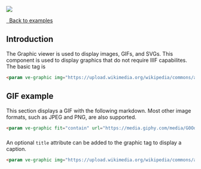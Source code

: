 <a href="https://juncture-digital.org"><img src="https://gitcdn.link/repo/jstor-labs/juncture/main/images/ve-button.png"></a>

<param ve-config
       title="Graphics examples"
       banner="https://upload.wikimedia.org/wikipedia/commons/thumb/7/75/WorldMap-A_with_Frame.png/1024px-WorldMap-A_with_Frame.png"
       layout="vtl"
       author="JSTOR Labs team">

<a class="nav" href="/examples"><i class="fas fa-arrow-circle-left"></i>&nbsp;&nbsp;Back to examples</a>

## Introduction
The Graphic viewer is used to display images, GIFs, and SVGs. This component is used to display graphics that do not require IIIF capabilites. The basic tag is
```html
<param ve-graphic img="https://upload.wikimedia.org/wikipedia/commons/a/ad/SunflowerModel.svg">
```
<param ve-graphic img="https://upload.wikimedia.org/wikipedia/commons/a/ad/SunflowerModel.svg">

## GIF example
This section displays a GIF with the following markdown. Most other image formats, such as JPEG and PNG, are also supported.
```html
<param ve-graphic fit="contain" url="https://media.giphy.com/media/G0Odfjd78JTpu/giphy.gif">
```
<param ve-graphic fit="contain" url="https://media.giphy.com/media/G0Odfjd78JTpu/giphy.gif">

###
An optional `title` attribute can be added to the graphic tag to display a caption.
```html
<param ve-graphic img="https://upload.wikimedia.org/wikipedia/commons/a/ad/SunflowerModel.svg" title="Sunflower">
```
<param ve-graphic img="https://upload.wikimedia.org/wikipedia/commons/a/ad/SunflowerModel.svg" title="Sunflower">

